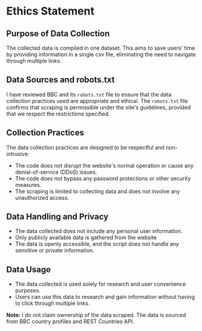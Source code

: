 # Ethics Statement

## Purpose of Data Collection

The collected data is compiled in one dataset. This aims to save users' time by providing information in a single csv file, eliminating the need to navigate through multiple links.

## Data Sources and robots.txt

I have reviewed BBC and its `robots.txt` file to ensure that the data collection practices used are appropriate and ethical. The `robots.txt` file confirms that scraping is permissible under the site's guidelines, provided that we respect the restrictions specified.

## Collection Practices

The data collection practices are designed to be respectful and non-intrusive:

- The code does not disrupt the website's normal operation or cause any denial-of-service (DDoS) issues.
- The code does not bypass any password protections or other security measures.
- The scraping is limited to collecting data and does not involve any unauthorized access.

## Data Handling and Privacy

- The data collected does not include any personal user information.
- Only publicly available data is gathered from the website 
- The data is openly accessible, and the script does not handle any sensitive or private information.

## Data Usage

- The data collected is used solely for research and user convenience purposes.
- Users can use this data to research and gain information without having to click through multiple links.

**Note:** I do not claim ownership of the data scraped. The data is sourced from BBC country profiles and REST Countries API.